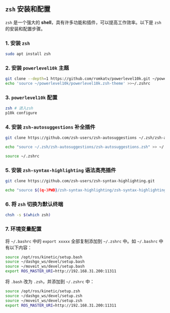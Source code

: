 ## `zsh` 安装和配置

`zsh` 是一个强大的 **shell**，具有许多功能和插件，可以提高工作效率。以下是 `zsh` 的安装和配置步骤。

### 1. 安装 `zsh`

```bash
sudo apt install zsh
```

### 2. 安装 `powerlevel10k` 主题

```bash
git clone --depth=1 https://github.com/romkatv/powerlevel10k.git ~/powerlevel10k
echo 'source ~/powerlevel10k/powerlevel10k.zsh-theme' >>~/.zshrc
```

### 3. `powerlevel10k` 配置

```bash
zsh # 进入zsh
p10k configure
```

### 4. 安装 `zsh-autosuggestions` 补全插件

```bash
git clone https://github.com/zsh-users/zsh-autosuggestions ~/.zsh/zsh-autosuggestions

echo "source ~/.zsh/zsh-autosuggestions/zsh-autosuggestions.zsh" >> ~/.zshrc

source ~/.zshrc
```

### 5. 安装 `zsh-syntax-highlighting` 语法高亮插件

```bash
git clone https://github.com/zsh-users/zsh-syntax-highlighting.git

echo "source ${(q-)PWD}/zsh-syntax-highlighting/zsh-syntax-highlighting.zsh" >> ${ZDOTDIR:-$HOME}/.zshrc
```

### 6. 将 `zsh` 切换为默认终端

```bash
chsh -s $(which zsh)
```

### 7. 环境变量配置

将 `~/.bashrc` 中的 `export xxxxx` 全部复制添加到 `~/.zshrc` 中。如 `~/.bashrc` 中有以下内容：

```bash
source /opt/ros/kinetic/setup.bash
source ~/dashgo_ws/devel/setup.bash
source ~/moveit_ws/devel/setup.bash
export ROS_MASTER_URI=http://192.168.31.200:11311
```

将 `.bash` 改为 `.zsh`，并添加到 `~/.zshrc` 中：

```bash
source /opt/ros/kinetic/setup.zsh
source ~/dashgo_ws/devel/setup.zsh
source ~/moveit_ws/devel/setup.zsh
export ROS_MASTER_URI=http://192.168.31.200:11311
```
